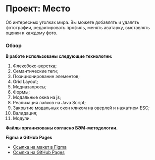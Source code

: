 # Проект: Место

Об интересных уголках мира. Вы можете добавлять и удалять фотографии, редактировать профиль, менять аватарку, выставлять оценки к каждому фото.

### Обзор
**В работе использованы следующие технологии:**

1. Флексбокс-верстка;
2. Семантические теги;
3. Позиционирование элементов;
4. Grid Layout;
5. Медиазапросы;
6. Формы;
7. Модальные окна на js;
8. Реализация лайков на Java Script;
9. Закрытие модальных окон кликом на оверлей и нажатием ESC;
10. Валидация;
11. Модули.

**Файлы организованы согласно БЭМ-методологии.**

**Figma и GitHub Pages**

* [Ссылка на макет в Figma](https://www.figma.com/file/2cn9N9jSkmxD84oJik7xL7/JavaScript.-Sprint-4?node-id=0%3A1) 
* [Ссылка на GitHub Pages](https://elviramadamovich.github.io/mesto/)
